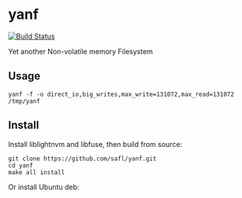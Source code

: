 # yanf

[![Build Status](https://travis-ci.org/safl/yanf.svg?branch=master)](https://travis-ci.org/safl/yanf)

Yet another Non-volatile memory Filesystem

## Usage

```
yanf -f -o direct_io,big_writes,max_write=131072,max_read=131072 /tmp/yanf
```

## Install

Install liblightnvm and libfuse, then build from source:

```
git clone https://github.com/safl/yanf.git
cd yanf
make all install
```

Or install Ubuntu deb:

```

```
